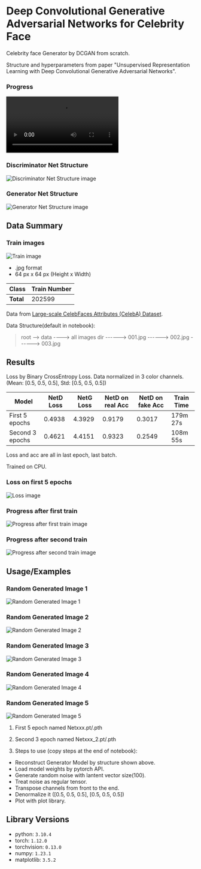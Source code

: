 # Deep Convolutional Generative Adversarial Networks for Celebrity Face

Celebrity face Generator by DCGAN from scratch. 

Structure and hyperparameters from paper "Unsupervised Representation Learning with Deep Convolutional Generative Adversarial Networks".

### Progress
![Progress Video](/assets/Progress.webm)

### Discriminator Net Structure
![Discriminator Net Structure image](/assets/DiscriminatorNet.png)

### Generator Net Structure
![Generator Net Structure image](/assets/GeneratorNet.png)


## Data Summary

### Train images
![Train image](/assets/TrainImages.png)

- .jpg format
- 64 px x 64 px (Height x Width)


| Class | Train Number |
| --- | --- |
| **Total** | 202599 |

Data from [Large-scale CelebFaces Attributes (CelebA) Dataset](http://mmlab.ie.cuhk.edu.hk/projects/CelebA.html).

Data Structure(default in notebook):

> root
--> data
----> all images dir
------> 001.jpg
------> 002.jpg
------> 003.jpg


## Results

Loss by Binary CrossEntropy Loss.  Data normalized in 3 color channels. (Mean: [0.5, 0.5, 0.5], Std: [0.5, 0.5, 0.5])

Model | NetD Loss | NetG Loss | NetD on real Acc | NetD on fake Acc | Train Time | 
--- | --- | --- | --- |--- | --- |
First 5 epochs | 0.4938 | 4.3929 | 0.9179 | 0.3017 | 179m 27s |
Second 3 epochs | 0.4621 | 4.4151 | 0.9323 | 0.2549 | 108m 55s |

Loss and acc are all in last epoch, last batch.

Trained on CPU.



### Loss on first 5 epochs
![Loss image](/assets/Loss.png)

### Progress after first train
![Progress after first train image](/assets/ProgressEnd.png)

### Progress after second train
![Progress after second train image](/assets/Progress2End.png)



## Usage/Examples

### Random Generated Image 1
![Random Generated Image 1](/assets/Random1.png)

### Random Generated Image 2
![Random Generated Image 2](/assets/Random2.png)

### Random Generated Image 3
![Random Generated Image 3](/assets/Random3.png)

### Random Generated Image 4
![Random Generated Image 4](/assets/Random4.png)

### Random Generated Image 5
![Random Generated Image 5](/assets/Random5.png)


1. First 5 epoch named Netxxx.pt/.pth

2. Second 3 epoch named Netxxx_2.pt/.pth

3. Steps to use (copy steps at the end of notebook):

 - Reconstruct Generator Model by structure shown above.
 - Load model weights by pytorch API.
 - Generate random noise with lantent vector size(100).
 - Treat noise as regular tensor.
  - Transpose channels from front to the end.
  - Denormalize it ([0.5, 0.5, 0.5], [0.5, 0.5, 0.5])
  - Plot with plot library.



## Library Versions

- python: `3.10.4`
- torch: `1.12.0`
- torchvision: `0.13.0`
- numpy: `1.23.1`
- matplotlib: `3.5.2`
